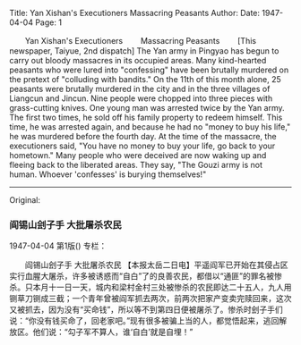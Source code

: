 Title: Yan Xishan's Executioners Massacring Peasants
Author:
Date: 1947-04-04
Page: 1

　　Yan Xishan's Executioners
　　Massacring Peasants
　　[This newspaper, Taiyue, 2nd dispatch] The Yan army in Pingyao has begun to carry out bloody massacres in its occupied areas. Many kind-hearted peasants who were lured into "confessing" have been brutally murdered on the pretext of "colluding with bandits." On the 11th of this month alone, 25 peasants were brutally murdered in the city and in the three villages of Liangcun and Jincun. Nine people were chopped into three pieces with grass-cutting knives. One young man was arrested twice by the Yan army. The first two times, he sold off his family property to redeem himself. This time, he was arrested again, and because he had no "money to buy his life," he was murdered before the fourth day. At the time of the massacre, the executioners said, "You have no money to buy your life, go back to your hometown." Many people who were deceived are now waking up and fleeing back to the liberated areas. They say, "The Gouzi army is not human. Whoever 'confesses' is burying themselves!"



<hr /> 

Original: 


### 阎锡山刽子手  大批屠杀农民

1947-04-04
第1版()
专栏：

　　阎锡山刽子手
    大批屠杀农民
    【本报太岳二日电】平遥阎军已开始在其侵占区实行血腥大屠杀，许多被诱惑而“自白”了的良善农民，都借以“通匪”的罪名被惨杀。只本月十一日一天，城内和梁村金村三处被惨杀的农民即达二十五人，九人用铡草刀铡成三截；一个青年曾被阎军抓去两次，前两次把家产变卖完赎回来，这次又被抓去，因为没有“买命钱”，所以等不到第四日便被屠杀了。惨杀时刽子手们说：“你没有钱买命了，回老家吧。”现有很多被骗上当的人，都觉悟起来，逃回解放区。他们说：“勾子军不算人，谁‘自白’就是自埋！”
